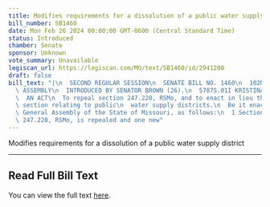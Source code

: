 ```yaml
---
title: Modifies requirements for a dissolution of a public water supply district
bill_number: SB1460
date: Mon Feb 26 2024 00:00:00 GMT-0600 (Central Standard Time)
status: Introduced
chamber: Senate
sponsor: Unknown
vote_summary: Unavailable
legiscan_url: https://legiscan.com/MO/text/SB1460/id/2941200
draft: false
bill_text: "|\n  SECOND REGULAR SESSION\n  SENATE BILL NO. 1460\n  102ND GENERA L\
  \ ASSEMBLY\n  INTRODUCED BY SENATOR BROWN (26).\n  5787S.01I KRISTINA MARTIN, Secretary\n\
  \  AN ACT\n  To repeal section 247.220, RSMo, and to enact in lieu thereof one new\
  \ section relating to public\n  water supply districts.\n  Be it enacted by the\
  \ General Assembly of the State of Missouri, as follows:\n  1 Section A. Section\
  \ 247.220, RSMo, is repealed and one new"
---
```

Modifies requirements for a dissolution of a public water supply district

---

## Read Full Bill Text

You can view the full text [here](https://legiscan.com/MO/text/SB1460/id/2941200).
